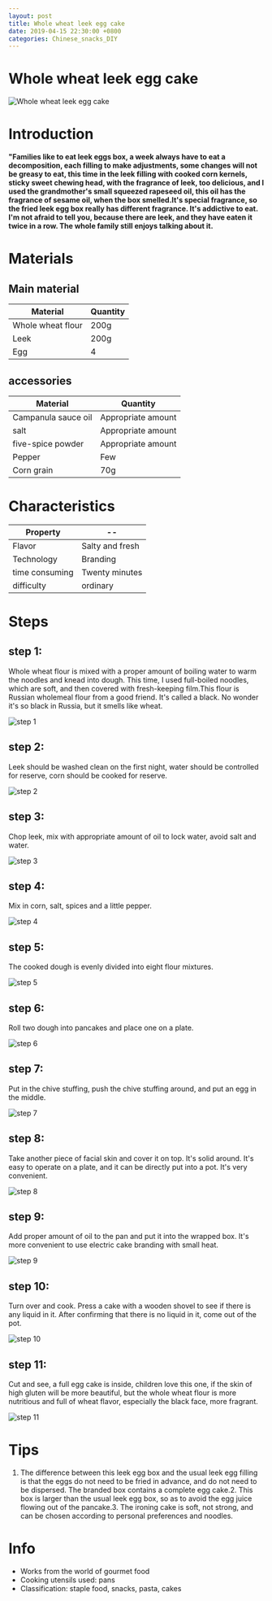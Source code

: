 ```yaml
---
layout: post
title: Whole wheat leek egg cake
date: 2019-04-15 22:30:00 +0800
categories: Chinese_snacks_DIY
---
```


# Whole wheat leek egg cake

![Whole wheat leek egg cake]({{site.baseurl}}/img/418563/418563.jpg)

# Introduction

**"Families like to eat leek eggs box, a week always have to eat a decomposition, each filling to make adjustments, some changes will not be greasy to eat, this time in the leek filling with cooked corn kernels, sticky sweet chewing head, with the fragrance of leek, too delicious, and I used the grandmother's small squeezed rapeseed oil, this oil has the fragrance of sesame oil, when the box smelled.It's special fragrance, so the fried leek egg box really has different fragrance. It's addictive to eat. I'm not afraid to tell you, because there are leek, and they have eaten it twice in a row. The whole family still enjoys talking about it.**

# Materials


## Main material

Material|Quantity
--|--
Whole wheat flour|200g
Leek|200g
Egg|4

## accessories

Material|Quantity
--|--
Campanula sauce oil|Appropriate amount
salt|Appropriate amount
five-spice powder|Appropriate amount
Pepper|Few
Corn grain|70g

# Characteristics

Property|--
--|--
Flavor|Salty and fresh
Technology|Branding
time consuming|Twenty minutes
difficulty|ordinary

# Steps

## step 1:

Whole wheat flour is mixed with a proper amount of boiling water to warm the noodles and knead into dough. This time, I used full-boiled noodles, which are soft, and then covered with fresh-keeping film.This flour is Russian wholemeal flour from a good friend. It's called a black. No wonder it's so black in Russia, but it smells like wheat.

![step 1]({{site.baseurl}}/img/418563/1.jpg)

## step 2:

Leek should be washed clean on the first night, water should be controlled for reserve, corn should be cooked for reserve.

![step 2]({{site.baseurl}}/img/418563/2.jpg)

## step 3:

Chop leek, mix with appropriate amount of oil to lock water, avoid salt and water.

![step 3]({{site.baseurl}}/img/418563/3.jpg)

## step 4:

Mix in corn, salt, spices and a little pepper.

![step 4]({{site.baseurl}}/img/418563/4.jpg)

## step 5:

The cooked dough is evenly divided into eight flour mixtures.

![step 5]({{site.baseurl}}/img/418563/5.jpg)

## step 6:

Roll two dough into pancakes and place one on a plate.

![step 6]({{site.baseurl}}/img/418563/6.jpg)

## step 7:

Put in the chive stuffing, push the chive stuffing around, and put an egg in the middle.

![step 7]({{site.baseurl}}/img/418563/7.jpg)

## step 8:

Take another piece of facial skin and cover it on top. It's solid around. It's easy to operate on a plate, and it can be directly put into a pot. It's very convenient.

![step 8]({{site.baseurl}}/img/418563/8.jpg)

## step 9:

Add proper amount of oil to the pan and put it into the wrapped box. It's more convenient to use electric cake branding with small heat.

![step 9]({{site.baseurl}}/img/418563/9.jpg)

## step 10:

Turn over and cook. Press a cake with a wooden shovel to see if there is any liquid in it. After confirming that there is no liquid in it, come out of the pot.

![step 10]({{site.baseurl}}/img/418563/10.jpg)

## step 11:

Cut and see, a full egg cake is inside, children love this one, if the skin of high gluten will be more beautiful, but the whole wheat flour is more nutritious and full of wheat flavor, especially the black face, more fragrant.

![step 11]({{site.baseurl}}/img/418563/11.jpg)

# Tips

1. The difference between this leek egg box and the usual leek egg filling is that the eggs do not need to be fried in advance, and do not need to be dispersed. The branded box contains a complete egg cake.2. This box is larger than the usual leek egg box, so as to avoid the egg juice flowing out of the pancake.3. The ironing cake is soft, not strong, and can be chosen according to personal preferences and noodles.

# Info

- Works from the world of gourmet food
- Cooking utensils used: pans
- Classification: staple food, snacks, pasta, cakes